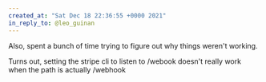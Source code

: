 ```yaml
---
created_at: "Sat Dec 18 22:36:55 +0000 2021"
in_reply_to: @leo_guinan
---
```


Also, spent a bunch of time trying to figure out why things weren't working. 

Turns out, setting the stripe cli to listen to /webook doesn't really work when the path is actually /webhook